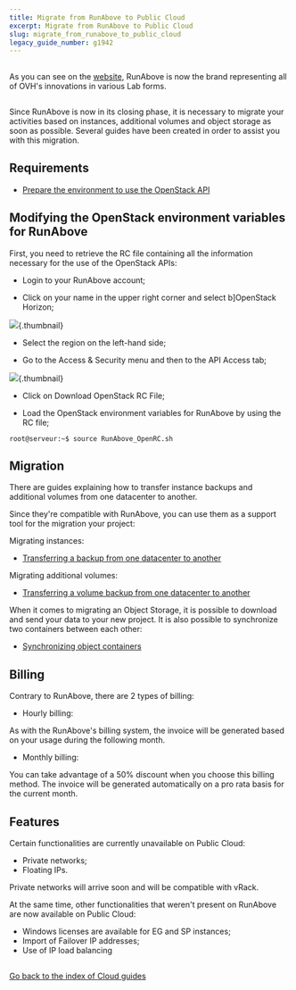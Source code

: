```yaml
---
title: Migrate from RunAbove to Public Cloud
excerpt: Migrate from RunAbove to Public Cloud
slug: migrate_from_runabove_to_public_cloud
legacy_guide_number: g1942
---
```



## 
As you can see on the [website](https://www.runabove.com/index.xml), RunAbove is now the brand representing all of OVH's innovations in various Lab forms.


## 
Since RunAbove is now in its closing phase, it is necessary to migrate your activities based on instances, additional volumes and object storage as soon as possible. Several guides have been created in order to assist you with this migration.


## Requirements

- [Prepare the environment to use the OpenStack API]({legacy}1851)




## Modifying the OpenStack environment variables for RunAbove
First, you need to retrieve the RC file containing all the information necessary for the use of the OpenStack APIs:


- Login to your RunAbove account;

- Click on your name in the upper right corner and select b]OpenStack Horizon;



![](images/img_3038.jpg){.thumbnail}

- Select the region on the left-hand side;

- Go to the Access & Security menu and then to the API Access tab;



![](images/img_3039.jpg){.thumbnail}

- Click on Download OpenStack RC File;

- Load the OpenStack environment variables for RunAbove by using the RC file;


```
root@serveur:~$ source RunAbove_OpenRC.sh
```





## Migration
There are guides explaining how to transfer instance backups and additional volumes from one datacenter to another.

Since they're compatible with RunAbove, you can use them as a support tool for the migration your project:

Migrating instances:


- [Transferring a backup from one datacenter to another]({legacy}1853)


Migrating additional volumes:

- [Transferring a volume backup from one datacenter to another]({legacy}1941)


When it comes to migrating an Object Storage, it is possible to download and send your data to your new project. It is also possible to synchronize two containers between each other:


- [Synchronizing object containers]({legacy}1919)




## Billing
Contrary to RunAbove, there are 2 types of billing:


- Hourly billing: 

As with the RunAbove's billing system, the invoice will be generated based on your usage during the following month.


- Monthly billing: 

You can take advantage of a 50% discount when you choose this billing method. The invoice will be generated automatically on a pro rata basis for the current month.


## Features
Certain functionalities are currently unavailable on Public Cloud:


- Private networks;
- Floating IPs.


Private networks will arrive soon and will be compatible with vRack.

At the same time, other functionalities that weren't present on RunAbove are now available on Public Cloud:


- Windows licenses are available for EG and SP instances;
- Import of Failover IP addresses;
- Use of IP load balancing




## 
[Go back to the index of Cloud guides]({legacy}1785)

